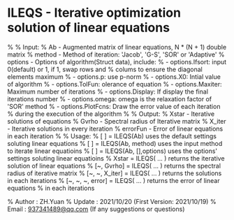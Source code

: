 # ILEQS - Iterative optimization solution of linear equations
%
% Input:
%   Ab       - Augmented matrix of linear equations, N * (N + 1) double matrix
%   method   - Method of iteration: 'Jacob', 'G-S', 'SOR' or 'Adaptive'
%   options  - Options of algorithm(Struct data), include: 
%            - options.Ifsort: input 0(default) or 1, if 1, swap rows and
%                           colums to ensure the diagonal elements maximum
%            - options.p: use p-norm
%            - options.X0: Intial value of algorithm
%            - options.TolFun: olerance of equation
%            - options.Maxiter: Maximum number of iterations
%            - options.Display: If display the final iterations number
%            - options.omega: omega is the relaxation factor of 'SOR' method
%            - options.PlotFcns: Draw the error value of each iteration 
%                                during the execution of the algorithm
%
% Output:
%   Xstar    - Iterative solutions of equations
%   Gvrho    - Spectral radius of Iterative matrix
%   X_iter   - Iterative solutions in every iteration
%   errorFun - Error of linear equations in each iteration
%
% Usage:
%   [ ] = ILEQS(Ab) uses the default settings soluting linear equations
%   [ ] = ILEQS(Ab, method) uses the input method to iterate linear equatioins
%   [ ] = ILEQS(Ab, [],options) uses the options' settings soluting linear equatioins
%   Xstar = ILEQS( ... ) returns the iterative solution of linear equations
%   [~, Gvrho] = ILEQS( ... ) returns the spectral radius of iterative matrix
%   [~, ~, X_iter] = ILEQS( ... ) returns the solutions in each iterations
%   [~, ~, ~, error] = ILEQS( ... ) returns the error of linear equations
%       in each iterations

% Author  : ZH.Yuan
% Update  : 2021/10/20 (First Version: 2021/10/19)
% Email   : 937341489@qq.com (If any suggestions or questions)
